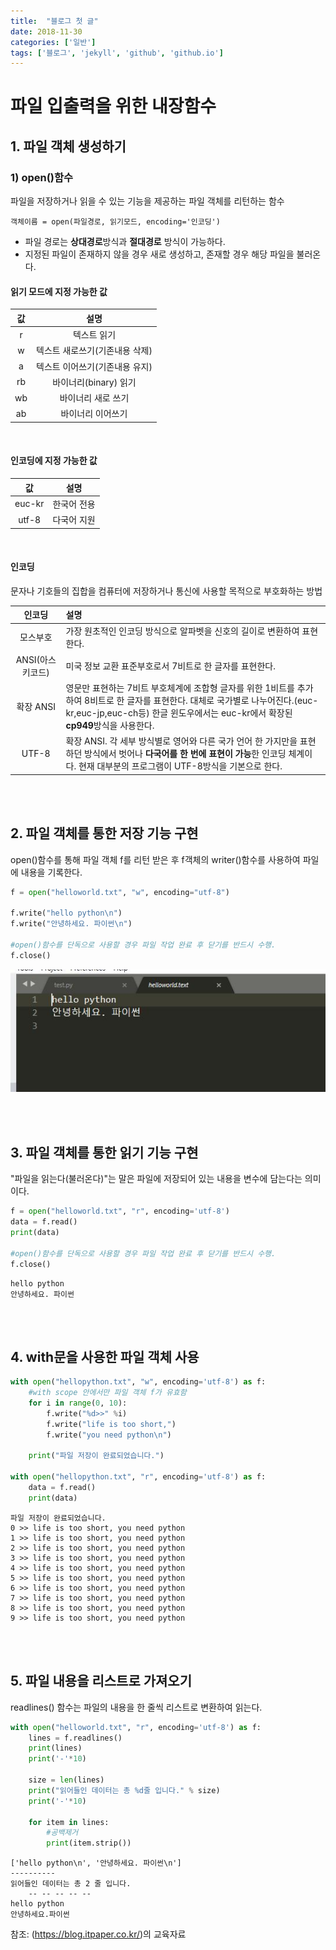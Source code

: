 ```yaml
---
title:  "블로그 첫 글"
date: 2018-11-30
categories: ['일반']
tags: ['블로그', 'jekyll', 'github', 'github.io']
---
```


# 파일 입출력을 위한 내장함수

## 1. 파일 객체 생성하기

### 1) open()함수

파일을 저장하거나 읽을 수 있는 기능을 제공하는 파일 객체를 리턴하는 함수
```
객체이름 = open(파일경로, 읽기모드, encoding='인코딩')
```
- 파일 경로는 **상대경로**방식과 **절대경로** 방식이 가능하다.
- 지정된 파일이 존재하지 않을 경우 새로 생성하고, 존재할 경우 해당 파일을 불러온다.

#### 읽기 모드에 지정 가능한 값
|값|설명|
|:--:|:--:|
|r| 텍스트 읽기|
|w|텍스트 새로쓰기(기존내용 삭제)|
|a|텍스트 이어쓰기(기존내용 유지)|
|rb|바이너리(binary) 읽기|
|wb|바이너리 새로 쓰기|
|ab|바이너리 이어쓰기|

<br>

#### **인코딩**에 지정 가능한 값
|값| 설명|
|:--:|:--:|
|euc-kr|한국어 전용|
|utf-8|다국어 지원|

<br>

#### 인코딩
문자나 기호들의 집합을 컴퓨터에 저장하거나 통신에 사용할 목적으로 부호화하는 방법

|인코딩| 설명|
|:--:|:--|
|모스부호| 가장 원초적인 인코딩 방식으로 알파벳을 신호의 길이로 변환하여 표현한다.|
|ANSI(아스키코드)|미국 정보 교환 표준부호로서 7비트로 한 글자를 표현한다.|
|확장 ANSI|영문만 표현하는 7비트 부호체계에 조합형 글자를 위한 1비트를 추가하여 8비트로 한 글자를 표현한다. 대체로 국가별로 나누어진다.(euc-kr,euc-jp,euc-ch등) 한글 윈도우에서는 euc-kr에서 확장된 **cp949**방식을 사용한다.|
|UTF-8|확장 ANSI. 각 세부 방식별로 영어와 다른 국가 언어 한 가지만을 표현하던 방식에서 벗어나 **다국어를 한 번에 표현이 가능**한 인코딩 체계이다. 현재 대부분의 프로그램이 UTF-8방식을 기본으로 한다.|


<br><br>

## 2. 파일 객체를 통한 저장 기능 구현

open()함수를 통해 파일 객체 f를 리턴 받은 후 f객체의 writer()함수를 사용하여 파일에 내용을 기록한다.

```python
f = open("helloworld.txt", "w", encoding="utf-8")

f.write("hello python\n")
f.write("안녕하세요. 파이썬\n")

#open()함수를 단독으로 사용할 경우 파일 작업 완료 후 닫기를 반드시 수행.
f.close()
```
![결과](Image/chapter15/1_helloworld_text.JPG)


<br><br>

## 3. 파일 객체를 통한 읽기 기능 구현
"파일을 읽는다(불러온다)"는 말은 파일에 저장되어 있는 내용을 변수에 담는다는 의미이다.

```python
f = open("helloworld.txt", "r", encoding='utf-8')
data = f.read()
print(data)

#open()함수를 단독으로 사용할 경우 파일 작업 완료 후 닫기를 반드시 수행.
f.close()
```
```
hello python
안녕하세요. 파이썬
```

<br><br>

## 4. with문을 사용한 파일 객체 사용

```python
with open("hellopython.txt", "w", encoding='utf-8') as f:
    #with scope 안에서만 파일 객체 f가 유효함
    for i in range(0, 10):
        f.write("%d>>" %i)
        f.write("life is too short,")
        f.write("you need python\n")

    print("파일 저장이 완료되었습니다.")

with open("hellopython.txt", "r", encoding='utf-8') as f:
    data = f.read()
    print(data)
```
```
파일 저장이 완료되었습니다.
0 >> life is too short, you need python
1 >> life is too short, you need python
2 >> life is too short, you need python
3 >> life is too short, you need python
4 >> life is too short, you need python
5 >> life is too short, you need python
6 >> life is too short, you need python
7 >> life is too short, you need python
8 >> life is too short, you need python
9 >> life is too short, you need python
```

<br><br>

## 5. 파일 내용을 리스트로 가져오기

readlines() 함수는 파일의 내용을 한 줄씩 리스트로 변환하여 읽는다.
```python
with open("helloworld.txt", "r", encoding='utf-8') as f:
    lines = f.readlines()
    print(lines)
    print('-'*10)

    size = len(lines)
    print("읽어들인 데이터는 총 %d줄 입니다." % size)
    print('-'*10)

    for item in lines:
        #공백제거
        print(item.strip())
```
```
['hello python\n', '안녕하세요. 파이썬\n']
----------
읽어들인 데이터는 총 2 줄 입니다.
    -- -- -- -- --
hello python
안녕하세요.파이썬
```

참조: (https://blog.itpaper.co.kr/)의 교육자료